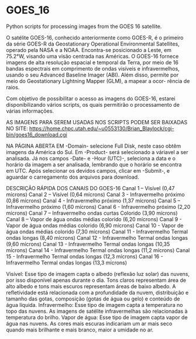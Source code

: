 # GOES_16
Python scripts for processing images from the GOES 16 satellite.

O satélite GOES-16, conhecido anteriormente como GOES-R, é o primeiro da série GOES-R da Geostationary Operational Environmental Satellites, operado pela NASA e a NOAA. Encontra-se 
posicionado a Leste, em 75.2°W, visando uma visão centrada nas Américas. O GOES-16 fornece imagens de alta resolução espacial e temporal da Terra, por meio de 16 bandas espectrais 
em comprimento de ondas visíveis e infravermelhos, usando o seu Advanced Baseline Imager (ABI). Além disso, permite por meio do Geostationary Lightning Mapper (GLM), a mapear a ocor-
rência de raios. 

Com objetivo de possibilitar o acesso as imagens do GOES-16, estarei disponibilizando vários scripts, os quais permitirão o processamento de várias informações.

AS IMAGENS PARA SEREM USADAS NOS SCRIPTS PODEM SER BAIXADAS NO SITE:
https://home.chpc.utah.edu/~u0553130/Brian_Blaylock/cgi-bin/goes16_download.cgi

NA PÁGINA ABERTA EM -Domain- selecione Full Disk, neste caso obtêm imagens da América do Sul. Em -Product- será selecionado a váriavel a ser analisada. Já nos campos -Date- e
-Hour (UTC)-, seleciona a data e o horário da imagem a ser analisada, lembrando que o horário se encontra em UTC. Após selecionar os devidos campos, clicar em -Submit-, e aguardar
o carregamento dos arquivos para download.

DESCRIÇÃO RÁPIDA DOS CANAIS DO GOES-16
Canal 1 – Visível (0,47 mícrons)
Canal 2 – Visível (0,64 mícrons)
Canal 3 - Infravermelho próximo (0,86 mícrons)
Canal 4 - Infravermelho próximo (1,37 mícrons)
Canal 5 – Infravermelho próximo (1,60 mícrons)
Canal 6 - Infravermelho próximo (2,20 mícrons)
Canal 7 – Infravermelho ondas curtas Colorido (3,90 mícrons)
Canal 8 – Vapor de água ondas médias colorido (6,20 mícrons)
Canal 9 - Vapor de água ondas médias colorido (6,90 mícrons)
Canal 10 - Vapor de água ondas médias colorido (7,30 mícrons)
Canal 11 - Infravermelho Termal ondas longas (8,40 mícrons)
Canal 12 - Infravermelho Termal ondas longas (9,60 mícrons)
Canal 13 - Infravermelho Termal ondas longas (10,35 mícrons)
Canal 14 - Infravermelho Termal ondas longas (11,2 mícrons)
Canal 15 - Infravermelho Termal ondas longas (12,3 mícrons)
Canal 16 - Infravermelho Termal ondas longas (13,3 mícrons)

Visível: 
Esse tipo de imagem capta o albedo (reflexão luz solar) das nuvens, por isso disponível apenas durante o dia. Tons claros representam área de alto albedo e 
tons mais escuros representam áreas de baixo albedo. A refletividade está relacionada com a profundidade da nuvem, distribuição e tamanho das gotas, 
composição (gotas de água ou gelo) e conteúdo de água líquida.
Infravermelho:
Esse tipo de imagem capta a temperatura no topo das nuvens. As imagens de satélite infravermelhas são relacionadas à temperatura do brilho. 
Vapor de água: 
Esse tipo de imagem capta vapor de água nas nuvens. As cores mais escuras indicariam um ar mais seco quando mais brilhante e mais branco, maior a umidade no 
ar.
